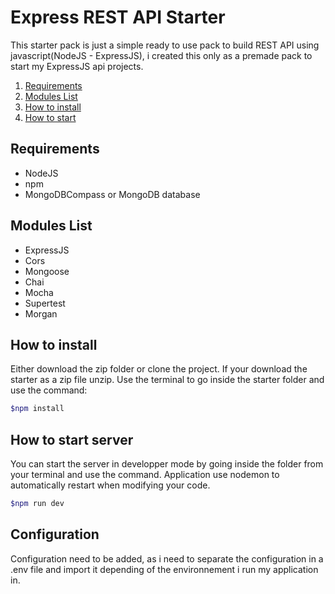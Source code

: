 # Express REST API Starter

This starter pack is just a simple ready to use pack to build REST API using javascript(NodeJS - ExpressJS), i created this only as a premade pack to start my ExpressJS api projects.

1. [Requirements](#requirements)
2. [Modules List](#modules-list)
3. [How to install](#how-to-install)
4. [How to start](#how-to-start-server)

## Requirements

- NodeJS
- npm
- MongoDBCompass or MongoDB database

## Modules List

- ExpressJS
- Cors
- Mongoose
- Chai
- Mocha
- Supertest
- Morgan

## How to install

Either download the zip folder or clone the project. If your download the starter as a zip file unzip. Use the terminal to go inside the starter folder and use the command:

```bash
$npm install
```

## How to start server

You can start the server in developper mode by going inside the folder from your terminal and use the command. Application use nodemon to automatically restart when modifying your code.

```bash
$npm run dev
```

## Configuration

Configuration need to be added, as i need to separate the configuration in a .env file and import it depending of the environnement i run my application in.
